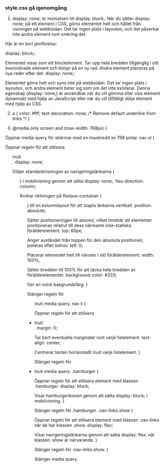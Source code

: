 ### style.css gå igenomgång

1. display: none; är motsatsen till display: block;. När du sätter display: none; på ett element i CSS, göms elementet helt och hållet från visningen på webbsidan. Det tar ingen plats i layouten, och det påverkar inte andra element runt omkring det.

Här är en kort jämförelse:

display: block;:

Elementet visas som ett blockelement.
Tar upp hela bredden tillgänglig i sitt överordnade element och börjar på en ny rad.
Andra element placeras på nya rader efter det.
display: none;:

Elementet göms helt och syns inte på webbsidan.
Det tar ingen plats i layouten, och andra element beter sig som om det inte existerar.
Denna egenskap (display: none;) är användbar när du vill gömma eller visa element dynamiskt med hjälp av JavaScript eller när du vill tillfälligt dölja element med hjälp av CSS.

2. a {
    color: #fff;
    text-decoration: none; /* Remove default underline from links */
}

3. @media only screen and (max-width: 768px) {

Öppnar media query för skärmar med en maxbredd av 768 pixlar.
nav ul {

Öppnar regeln för att stilisera <ul> inuti <nav>.
display: none;

Döljer standardvisningen av navigeringslänkarna (<ul>) i mobilvisning genom att sätta display: none;.
flex-direction: column;

Ändrar riktningen på flexbox-container (<ul>) till en kolumnlayout för att stapla länkarna vertikalt.
position: absolute;

Sätter positioneringen till absolut, vilket innebär att elementet positioneras relativt till dess närmaste icke-statiska förälderelement.
top: 60px;

Anger avståndet från toppen för den absoluta positionen, justeras efter behov.
left: 0;

Placerar elementet helt till vänster i sitt förälderelement.
width: 100%;

Sätter bredden till 100% för att täcka hela bredden av förälderelementet.
background-color: #333;

Ger en mörk bakgrundsfärg.
}

Stänger regeln för <ul> inuti media query.
nav li {

Öppnar regeln för att stilisera <li> inuti <nav>.
margin: 0;

Tar bort eventuella marginaler runt varje listelement.
text-align: center;

Centrerar texten horisontellt inuti varje listelement.
}

Stänger regeln för <li> inuti media query.
.hamburger {

Öppnar regeln för att stilisera element med klassen .hamburger.
display: block;

Visar hamburgerikonen genom att sätta display: block; i mobilvisning.
}

Stänger regeln för .hamburger.
.nav-links.show {

Öppnar regeln för att stilisera element med klassen .nav-links när de har klassen .show.
display: flex;

Visar navigeringslänkarna genom att sätta display: flex; när klassen .show är närvarande.
}

Stänger regeln för .nav-links.show.
}

Stänger media query.

